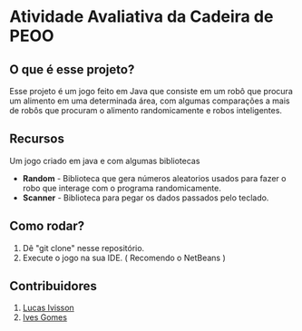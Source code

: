 # Atividade Avaliativa da Cadeira de PEOO

## O que é esse projeto?
Esse projeto é um jogo feito em Java que consiste em um robô que procura um alimento em uma determinada área, com algumas comparações a mais de robôs que procuram o alimento randomicamente e robos inteligentes.

## Recursos
Um jogo criado em java e com algumas bibliotecas

+ **Random** - Biblioteca que gera números aleatorios usados para fazer o robo que interage com o programa randomicamente. 
+ **Scanner** - Biblioteca para pegar os dados passados pelo teclado.

## Como rodar?

1. Dê "git clone" nesse repositório.
2. Execute o jogo na sua IDE. ( Recomendo o NetBeans )

## Contribuidores
1. [Lucas Ivisson](https://github.com/lucasivisson)
2. [Ives Gomes](https://github.com/Ives-Gomes)









